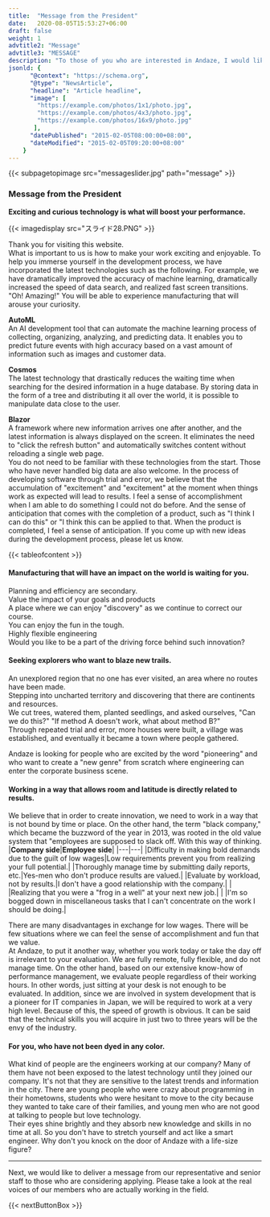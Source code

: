 ```yaml
---
title:  "Message from the President"
date:   2020-08-05T15:53:27+06:00
draft: false
weight: 1
advtitle2: "Message"
advtitle3: "MESSAGE"
description: "To those of you who are interested in Andaze, I would like to send you a message from our representative, Mr. Arai."
jsonld: {
      "@context": "https://schema.org",
      "@type": "NewsArticle",
      "headline": "Article headline",
      "image": [
        "https://example.com/photos/1x1/photo.jpg",
        "https://example.com/photos/4x3/photo.jpg",
        "https://example.com/photos/16x9/photo.jpg"
       ],
      "datePublished": "2015-02-05T08:00:00+08:00",
      "dateModified": "2015-02-05T09:20:00+08:00"
    }
---
```

{{< subpagetopimage src="messageslider.jpg" path="message" >}}

### Message from the President

**Exciting and curious technology is what will boost your performance.**

{{< imagedisplay  src="スライド28.PNG"  >}}

Thank you for visiting this website.  
What is important to us is how to make your work exciting and enjoyable. To help you immerse yourself in the development process, we have incorporated the latest technologies such as the following. For example, we have dramatically improved the accuracy of machine learning, dramatically increased the speed of data search, and realized fast screen transitions. "Oh! Amazing!" You will be able to experience manufacturing that will arouse your curiosity.

**AutoML**  
An AI development tool that can automate the machine learning process of collecting, organizing, analyzing, and predicting data. It enables you to predict future events with high accuracy based on a vast amount of information such as images and customer data.

**Cosmos**  
The latest technology that drastically reduces the waiting time when searching for the desired information in a huge database. By storing data in the form of a tree and distributing it all over the world, it is possible to manipulate data close to the user.

**Blazor**     
A framework where new information arrives one after another, and the latest information is always displayed on the screen. It eliminates the need to "click the refresh button" and automatically switches content without reloading a single web page.  
You do not need to be familiar with these technologies from the start. Those who have never handled big data are also welcome. In the process of developing software through trial and error, we believe that the accumulation of "excitement" and "excitement" at the moment when things work as expected will lead to results. I feel a sense of accomplishment when I am able to do something I could not do before. And the sense of anticipation that comes with the completion of a product, such as "I think I can do this" or "I think this can be applied to that. When the product is completed, I feel a sense of anticipation. If you come up with new ideas during the development process, please let us know.

{{< tableofcontent >}}

#### Manufacturing that will have an impact on the world is waiting for you.

Planning and efficiency are secondary.  
Value the impact of your goals and products  
A place where we can enjoy "discovery" as we continue to correct our course.  
You can enjoy the fun in the tough.  
Highly flexible engineering  
Would you like to be a part of the driving force behind such innovation?

#### Seeking explorers who want to blaze new trails.

An unexplored region that no one has ever visited, an area where no routes have been made.  
Stepping into uncharted territory and discovering that there are continents and resources.  
We cut trees, watered them, planted seedlings, and asked ourselves, "Can we do this?" "If method A doesn't work, what about method B?"  
Through repeated trial and error, more houses were built, a village was established, and eventually it became a town where people gathered.

Andaze is looking for people who are excited by the word "pioneering" and who want to create a "new genre" from scratch where engineering can enter the corporate business scene.

#### Working in a way that allows room and latitude is directly related to results.

We believe that in order to create innovation, we need to work in a way that is not bound by time or place. On the other hand, the term "black company," which became the buzzword of the year in 2013, was rooted in the old value system that "employees are supposed to slack off. With this way of thinking.  
|**Company side**|**Employee side**|
|---|---|
|Difficulty in making bold demands due to the guilt of low wages|Low requirements prevent you from realizing your full potential.|
|Thoroughly manage time by submitting daily reports, etc.|Yes-men who don't produce results are valued.|
|Evaluate by workload, not by results.|I don't have a good relationship with the company.|
| |Realizing that you were a "frog in a well" at your next new job.|
| |I'm so bogged down in miscellaneous tasks that I can't concentrate on the work I should be doing.|

There are many disadvantages in exchange for low wages. There will be few situations where we can feel the sense of accomplishment and fun that we value.  
At Andaze, to put it another way, whether you work today or take the day off is irrelevant to your evaluation. We are fully remote, fully flexible, and do not manage time. On the other hand, based on our extensive know-how of performance management, we evaluate people regardless of their working hours. In other words, just sitting at your desk is not enough to be evaluated. In addition, since we are involved in system development that is a pioneer for IT companies in Japan, we will be required to work at a very high level. Because of this, the speed of growth is obvious. It can be said that the technical skills you will acquire in just two to three years will be the envy of the industry.

#### For you, who have not been dyed in any color.
What kind of people are the engineers working at our company? Many of them have not been exposed to the latest technology until they joined our company. It's not that they are sensitive to the latest trends and information in the city. There are young people who were crazy about programming in their hometowns, students who were hesitant to move to the city because they wanted to take care of their families, and young men who are not good at talking to people but love technology.  
Their eyes shine brightly and they absorb new knowledge and skills in no time at all. So you don't have to stretch yourself and act like a smart engineer. Why don't you knock on the door of Andaze with a life-size figure?

---

Next, we would like to deliver a message from our representative and senior staff to those who are considering applying. Please take a look at the real voices of our members who are actually working in the field.

{{< nextButtonBox >}}

